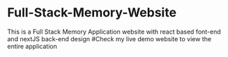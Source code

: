 # Full-Stack-Memory-Website
This is a Full Stack Memory Application website with react based font-end and nextJS back-end design
#Check my live demo website to view the entire application
